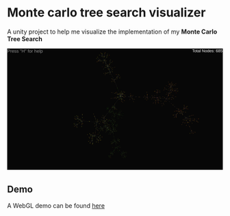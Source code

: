 # Monte carlo tree search visualizer

A unity project to help me visualize the implementation of my **Monte Carlo Tree Search**

![screenshot](https://github.com/Bux42/MonteCarloTreeSearchVisualizer/blob/main/screenshots/image.png)

## Demo

A WebGL demo can be found [here](https://bux42.github.io/MCTS/)
